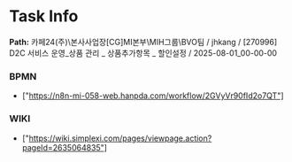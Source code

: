 # Task Info

**Path:** 카페24(주)\본사사업장\[CG]MI본부\MIH그룹\BVO팀 / jhkang / [270996] D2C 서비스 운영_상품 관리 _ 상품추가항목 _ 할인설정 / 2025-08-01_00-00-00

### BPMN
- ["https://n8n-mi-058-web.hanpda.com/workflow/2GVyVr90fId2o7QT"]

### WIKI
- ["https://wiki.simplexi.com/pages/viewpage.action?pageId=2635064835"]

